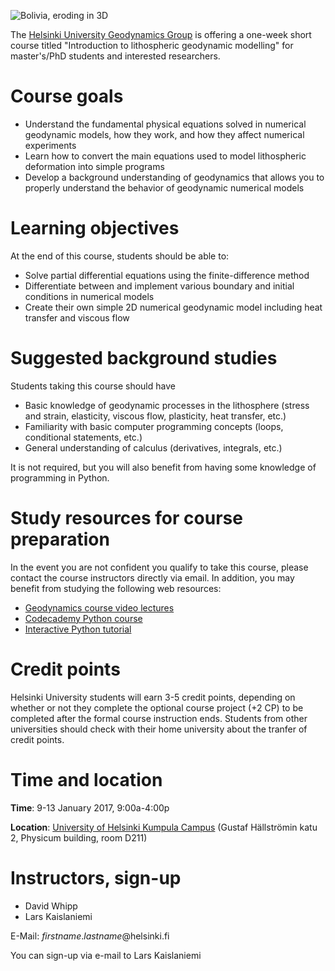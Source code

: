 ![Bolivia, eroding in 3D](img/LK0042-cropped.gif)

The [Helsinki University Geodynamics Group](http://wiki.helsinki.fi/display/HUGG) is offering a one-week short course titled "Introduction to lithospheric geodynamic modelling" for master's/PhD students and interested researchers.

# Course goals

- Understand the fundamental physical equations solved in numerical geodynamic models, how they work, and how they affect numerical experiments
- Learn how to convert the main equations used to model lithospheric deformation into simple programs
- Develop a background understanding of geodynamics that allows you to properly understand the behavior of geodynamic numerical models

# Learning objectives
At the end of this course, students should be able to:

- Solve partial differential equations using the finite-difference method
- Differentiate between and implement various boundary and initial conditions in numerical models
- Create their own simple 2D numerical geodynamic model including heat transfer and viscous flow

# Suggested background studies
Students taking this course should have

- Basic knowledge of geodynamic processes in the lithosphere (stress and strain, elasticity, viscous flow, plasticity, heat transfer, etc.)
- Familiarity with basic computer programming concepts (loops, conditional statements, etc.)
- General understanding of calculus (derivatives, integrals, etc.)

It is not required, but you will also benefit from having some knowledge of programming in Python.

# Study resources for course preparation
In the event you are not confident you qualify to take this course, please contact the course instructors directly via email.
In addition, you may benefit from studying the following web resources:

- [Geodynamics course video lectures](https://www.youtube.com/channel/UCsSTyHHQVvnGdnKbidSj94A/playlists)
- [Codecademy Python course](https://www.codecademy.com/learn/python)
- [Interactive Python tutorial](https://www.learnpython.org/)

# Credit points
Helsinki University students will earn 3-5 credit points, depending on whether or not they complete the optional course project (+2 CP) to be completed after the formal course instruction ends.
Students from other universities should check with their home university about the tranfer of credit points.

# Time and location

**Time**: 9-13 January 2017, 9:00a-4:00p

**Location**: [University of Helsinki Kumpula Campus](https://www.google.fi/maps/place/Physicum,+Helsingin+yliopisto/@60.2047601,24.9610169,17z/data=!3m1!4b1!4m5!3m4!1s0x4692099f3f73a929:0x6f2ff7d77cd8fbfe!8m2!3d60.2047575!4d24.9632056) (Gustaf Hällströmin katu 2, Physicum building, room D211)

# Instructors, sign-up

 - David Whipp
 - Lars Kaislaniemi
 
 E-Mail: *firstname*.*lastname*@helsinki.fi
 
 You can sign-up via e-mail to Lars Kaislaniemi
